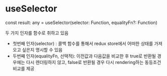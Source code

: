 # useSelector

const result: any = useSelector(selector: Function, equalityFn?: Function)

두 가지 인자를 함수로 취하고 있음

- 첫번째 인자(selector) : 콜백 함수를 통해서 redux store에서 어떠한 상태를 가져오고 싶은지 명시할 수 있음
- 두번째 인자(equalityFn, 선택적): 이전값과 다음값을 비교한 후 true로 반환될 경우에는 다시 렌더링하지 않고, false로 반환될 경우 다시 rendering하는 동등조건비교를 제공
